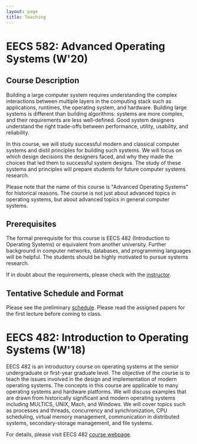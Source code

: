 ```yaml
---
layout: page
title: Teaching
---
```


# EECS 582: Advanced Operating Systems (W'20)

<!---
<p class="message">
<b>Preliminary schedule is <a href="https://docs.google.com/document/d/1ivyY0K5SXft3vrOkL1QTNoZJ7xTQMHC0Zp9hZpTFtpU/edit">online</a> </b>
</p>

<p class="message">
<b>Students asking about the course capacity:</b> Please enroll in the waiting list and show up to the first day of class where we'll discuss the course content in detail. This will help you understand if EECS 582 is suited for you. Note that the primary audience for this course is graduate students interested in systems research.
 </p>
-->

## Course Description

Building a large computer system requires understanding the complex interactions between multiple layers in the computing stack such as applications, runtimes, the operating system, and hardware. Building large systems is different than building algorithms: systems are more complex, and their requirements are less well-defined. Good system designers understand the right trade-offs between performance, utility, usability, and reliability. 

In this course, we will study successful modern and classical computer systems and distil principles for building such systems. We will focus on which design decisions the designers faced, and why they made the choices that led them to successful system designs. The study of these systems and principles will prepare students for future computer systems research. 

Please note that the name of this course is "Advanced Operating Systems" for historical reasons. The course is not just about advanced topics in operating systems, but about advanced topics in general computer systems.
  
## Prerequisites

The formal prerequisite for this course is EECS 482 (Introduction to Operating Systems) or equivalent from another university. Further background in computer networks, databases, and programming languages will be helpful. The students should be highly motivated to pursue systems research.

If in doubt about the requirements, please check with the <a href="mailto:barisk@umich.edu?Subject=[EECS 582]%20Question" target="_top">instructor</a>.

<!---## Format

Each week, students will be responsible for writing reviews for assigned paper readings.
  
We will conduct this course as a seminar course, where we read seminal papers about computer systems research. Everyone is expected to present a paper (~20 minutes), and lead a discussion of the designated papers. 
-->
  
## Tentative Schedule and Format

Please see the preliminary [schedule](https://docs.google.com/document/d/17mxnKaPQOh4-BzaLK3jax_aQgPA1nZPTwYxPaX37UHM/edit?usp=sharing). Please read the assigned papers for the first lecture before coming to class.

# EECS 482: Introduction to Operating Systems (W'18)

EECS 482 is an introductory course on operating systems at the senior undergraduate or first-year graduate level. The objective of the course is to teach the issues involved in the design and implementation of modern operating systems. The concepts in this course are applicable to many operating systems and hardware platforms. We will discuss examples that are drawn from historically significant and modern operating systems including MULTICS, UNIX, Mach, and Windows. We will cover topics such as processes and threads, concurrency and synchronization, CPU scheduling, virtual memory management, communication in distributed systems, secondary-storage management, and file systems.

For details, please visit EECS 482 [course webpage](http://web.eecs.umich.edu/~harshavm/eecs482/).
  
<!---
During my PhD, I TAed for the following courses:

* [Programming II](http://isa.epfl.ch/imoniteur_ISAP/!itffichecours.htm?ww_i_matiere=1775702&ww_x_anneeacad=213638028&ww_i_section=945244&ww_i_niveau=6683111&ww_c_langue=en) (1<sup>st</sup> year undergraduate programming course), 2010
* [Software Engineering](http://sweng.epfl.ch/) (3<sup>rd</sup> year undergraduate software engineering course), 2011-2013
* [Principles of Computer Systems](http://pocs.epfl.ch/) (Graduate level systems course), 2014

Here are two lectures I gave on design patterns as part of the [Software Engineering](http://sweng.epfl.ch/) course at EPFL:

<a href="http://klewel.com/conferences/epfl-sweng-2011/index.php?talkID=20">Design patterns I</a>
<a href="http://klewel.com/conferences/epfl-sweng-2011/index.php?talkID=20"><img class="talkSnapshotImg" src="http://www.klewel.com/conferences/epfl-sweng-2011/21/snapshot.jpg" border="0">
</a>

<a href="http://klewel.com/conferences/epfl-sweng-2011/index.php?talkID=21">Design patterns II</a>
<a href="http://klewel.com/conferences/epfl-sweng-2011/index.php?talkID=21">
<img class="talkSnapshotImg" src="http://www.klewel.com/conferences/epfl-sweng-2011/22/snapshot.jpg" border="0"></a>
-->